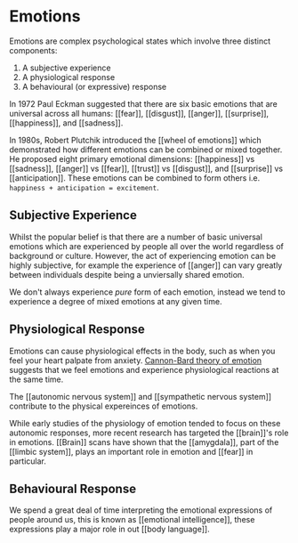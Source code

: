 # Emotions
Emotions are complex psychological states which involve three distinct components:
1. A subjective experience
3. A physiological response
4. A behavioural (or expressive) response

In 1972 Paul Eckman suggested that there are six basic emotions that are universal across all humans: [[fear]], [[disgust]], [[anger]], [[surprise]], [[happiness]], and [[sadness]].

In 1980s, Robert Plutchik introduced the [[wheel of emotions]] which demonstrated how different emotions can be combined or mixed together. He proposed eight primary emotional dimensions: [[happiness]] vs [[sadness]], [[anger]] vs [[fear]], [[trust]] vs [[disgust]], and [[surprise]] vs [[anticipation]]. These emotions can be combined to form others i.e. `happiness + anticipation = excitement`.

## Subjective Experience
Whilst the popular belief is that there are a number of basic universal emotions which are experienced by people all over the world regardless of background or culture. However, the act of experiencing emotion can be highly subjective, for example the experience of [[anger]] can vary greatly between individuals despite being a unviersally shared emotion.

We don't always experience *pure* form of each emotion, instead we tend to experience a degree of mixed emotions at any given time.

## Physiological Response
Emotions can cause physiological effects in the body, such as when you feel your heart palpate from anxiety. [Cannon-Bard theory of emotion](https://www.verywellmind.com/what-is-the-cannon-bard-theory-2794965) suggests that we feel emotions and experience physiological reactions at the same time.

The [[autonomic nervous system]] and [[sympathetic nervous system]] contribute to the physical expereinces of emotions.

While early studies of the physiology of emotion tended to focus on these autonomic responses, more recent research has targeted the [[brain]]'s role in emotions. [[Brain]] scans have shown that the [[amygdala]], part of the [[limbic system]], plays an important role in emotion and [[fear]] in particular.

## Behavioural Response
We spend a great deal of time interpreting the emotional expressions of people around us, this is known as [[emotional intelligence]], these expressions play a major role in out [[body language]].